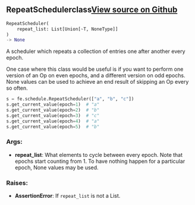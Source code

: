 ## RepeatScheduler<span class="tag">class</span><a class="sourcelink" href=https://github.com/fastestimator/fastestimator/blob/r1.2/fastestimator/schedule/schedule.py/#L48-L88>View source on Github</a>
```python
RepeatScheduler(
	repeat_list: List[Union[~T, NoneType]]
)
-> None
```
A scheduler which repeats a collection of entries one after another every epoch.

One case where this class would be useful is if you want to perform one version of an Op on even epochs, and a
different version on odd epochs. None values can be used to achieve an end result of skipping an Op every so often.

```python
s = fe.schedule.RepeatScheduler(["a", "b", "c"])
s.get_current_value(epoch=1)  # "a"
s.get_current_value(epoch=2)  # "b"
s.get_current_value(epoch=3)  # "c"
s.get_current_value(epoch=4)  # "a"
s.get_current_value(epoch=5)  # "b"
```


<h3>Args:</h3>


* **repeat_list**: What elements to cycle between every epoch. Note that epochs start counting from 1. To have nothing happen for a particular epoch, None values may be used. 

<h3>Raises:</h3>


* **AssertionError**: If `repeat_list` is not a List.

